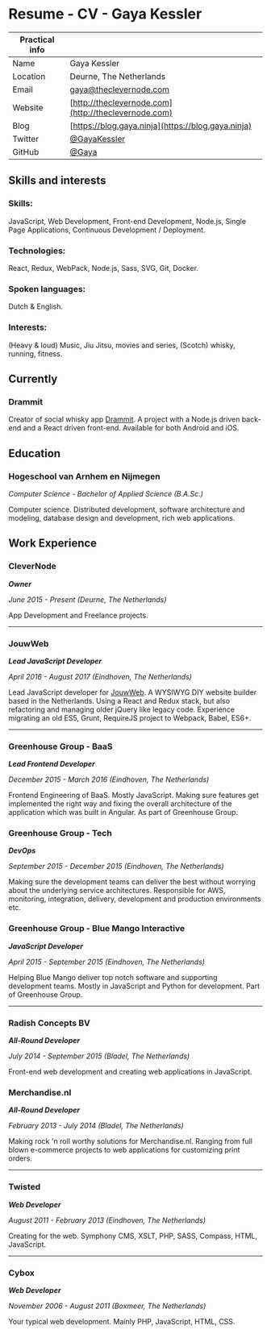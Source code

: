 # Resume - CV - Gaya Kessler

| Practical info |  |
| --- | --- |
| Name | Gaya Kessler |
| Location | Deurne, The Netherlands |
| Email | [gaya@theclevernode.com](gaya@theclevernode.com) |
| Website | [http://theclevernode.com](http://theclevernode.com) |
| Blog | [https://blog.gaya.ninja](https://blog.gaya.ninja) |
| Twitter | [@GayaKessler](https://twitter.com/GayaKessler) |
| GitHub | [@Gaya](https://github.com/Gaya) |

## Skills and interests

### Skills:
JavaScript, Web Development, Front-end Development, Node.js, Single Page Applications, Continuous Development / Deployment.

### Technologies:
React, Redux, WebPack, Node.js, Sass, SVG, Git, Docker.

### Spoken languages:
Dutch & English.

### Interests:
(Heavy & loud) Music, Jiu Jitsu, movies and series, (Scotch) whisky, running, fitness.

## Currently

### Drammit
Creator of social whisky app [Drammit](https://dramm.it). A project with a Node.js driven back-end and a React driven front-end. Available for both Android and iOS.

## Education

### Hogeschool van Arnhem en Nijmegen
_Computer Science - Bachelor of Applied Science (B.A.Sc.)_

Computer science. Distributed development, software architecture and modeling, database design and development, rich web applications.

## Work Experience

### CleverNode
_**Owner**_

_June 2015 - Present (Deurne, The Netherlands)_

App Development and Freelance projects.

---

### JouwWeb
_**Lead JavaScript Developer**_

_April 2016 - August 2017 (Eindhoven, The Netherlands)_

Lead JavaScript developer for [JouwWeb](https://www.jouwweb.nl). A WYSIWYG DIY website builder based in the Netherlands. Using a React and Redux stack, but also refactoring and managing older jQuery like legacy code. Experience migrating an old ES5, Grunt, RequireJS project to Webpack, Babel, ES6+.

---

### Greenhouse Group - BaaS
_**Lead Frontend Developer**_

_December 2015 - March 2016 (Eindhoven, The Netherlands)_

Frontend Engineering of BaaS. Mostly JavaScript. Making sure features get implemented the right way and fixing the overall architecture of the application which was built in Angular. As part of Greenhouse Group.

### Greenhouse Group - Tech
_**DevOps**_

_September 2015 - December 2015 (Eindhoven, The Netherlands)_

Making sure the development teams can deliver the best without worrying about the underlying service architectures. Responsible for AWS, monitoring, integration, delivery, development and production environments etc.

### Greenhouse Group - Blue Mango Interactive
_**JavaScript Developer**_

_April 2015 - September 2015 (Eindhoven, The Netherlands)_

Helping Blue Mango deliver top notch software and supporting development teams. Mostly in JavaScript and Python for development. Part of Greenhouse Group.

---

### Radish Concepts BV
_**All-Round Developer**_

_July 2014 - September 2015 (Bladel, The Netherlands)_

Front-end web development and creating web applications in JavaScript.

### Merchandise.nl
_**All-Round Developer**_

_February 2013 - July 2014 (Bladel, The Netherlands)_

Making rock 'n roll worthy solutions for Merchandise.nl. Ranging from full blown e-commerce projects to web applications for customizing print orders.

---

### Twisted
_**Web Developer**_

_August 2011 - February 2013 (Eindhoven, The Netherlands)_

Creating for the web. Symphony CMS, XSLT, PHP, SASS, Compass, HTML, JavaScript.

---

### Cybox
_**Web Developer**_

_November 2006 - August 2011 (Boxmeer, The Netherlands)_

Your typical web development. Mainly PHP, JavaScript, HTML, CSS.
